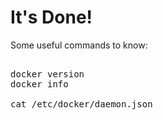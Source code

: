 # It's Done!

Some useful commands to know:

<pre class="file">

docker version
docker info

cat /etc/docker/daemon.json

</pre>
